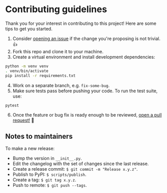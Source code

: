 # Contributing guidelines

Thank you for your interest in contributing to this project! Here are some tips to get you started.

1. Consider [opening an issue](https://github.com/tartiflette/tartiflette-asgi/issues/new) if the change you're proposing is not trivial. :+1:
2. Fork this repo and clone it to your machine.
3. Create a virtual environment and install development dependencies:

```bash
python -m venv venv
. venv/bin/activate
pip install -r requirements.txt
```

4. Work on a separate branch, e.g. `fix-some-bug`.
5. Make sure tests pass before pushing your code. To run the test suite, use:

```bash
pytest
```

6. Once the feature or bug fix is ready enough to be reviewed, [open a pull request!](https://github.com/tartiflette/tartiflette-asgi/compare) :rocket:

## Notes to maintainers

To make a new release:

- Bump the version in `__init__.py`.
- Edit the changelog with the set of changes since the last release.
- Create a release commit: `$ git commit -m "Release x.y.z"`.
- Publish to PyPI: `$ scripts/publish`.
- Create a tag: `$ git tag x.y.z`.
- Push to remote: `$ git push --tags`.
